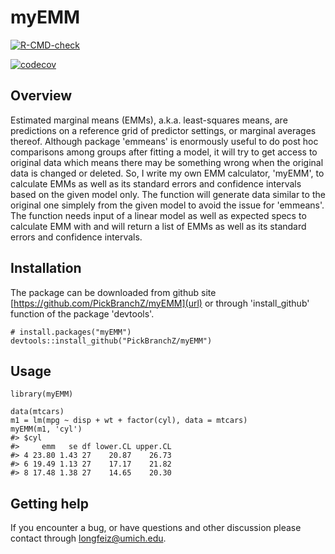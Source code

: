 # myEMM
<!-- badges: start -->
[![R-CMD-check](https://github.com/PickBranchZ/myEMM/workflows/R-CMD-check/badge.svg)](https://github.com/PickBranchZ/myEMM/actions)

[![codecov](https://codecov.io/gh/PickBranchZ/myEMM/branch/main/graph/badge.svg?token=8OOI3T11X4)](https://codecov.io/gh/PickBranchZ/myEMM)
<!-- badges: end -->

## Overview
Estimated marginal means (EMMs), a.k.a. least-squares means, are predictions on a reference grid of predictor settings, or marginal averages thereof. Although package 'emmeans' is enormously useful to do post hoc comparisons among groups after fitting a model, it will try to get access to original data which means there may be something wrong when the original data is changed or deleted. So, I write my own EMM calculator, 'myEMM', to calculate EMMs as well as its standard errors and confidence intervals based on the given model only. The function will generate data similar to the original one simplely from the given model to avoid the issue for 'emmeans'. The function needs input of a linear model as well as expected specs to calculate EMM with and will return a list of EMMs as well as its standard errors and confidence intervals.


## Installation
The package can be downloaded from github site [https://github.com/PickBranchZ/myEMM](url) or through 'install_github' function of the package 'devtools'.
```
# install.packages("myEMM")
devtools::install_github("PickBranchZ/myEMM")
```

## Usage
```
library(myEMM)

data(mtcars)
m1 = lm(mpg ~ disp + wt + factor(cyl), data = mtcars)
myEMM(m1, 'cyl')
#> $cyl
#>     emm   se df lower.CL upper.CL
#> 4 23.80 1.43 27    20.87    26.73
#> 6 19.49 1.13 27    17.17    21.82
#> 8 17.48 1.38 27    14.65    20.30
```

## Getting help
If you encounter a bug, or have questions and other discussion please contact through [longfeiz@umich.edu](url).
